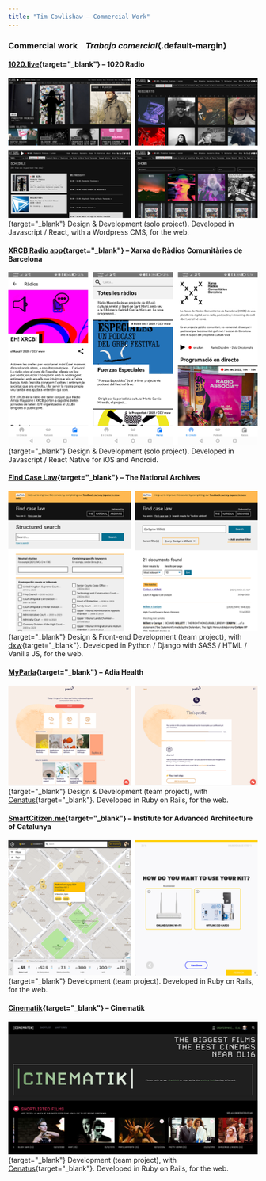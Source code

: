 ```yaml
---
title: "Tim Cowlishaw — Commercial Work"
---
```


### <span class="line">Commercial work</span>&emsp;<span class="line">_Trabajo comercial_</span>{.default-margin}

#### [1020.live](https://1020.live/){target="_blank"} – 1020 Radio
[![Screenshots of the 1020.live website](/assets/img/1020.png)](https://1020.live){target="_blank"}
Design & Development (solo project). Developed in Javascript / React, with a Wordpress CMS, for the web.

#### [XRCB Radio app](https://play.google.com/store/apps/details?id=com.xrcbapp&hl=en&gl=US){target="_blank"} – Xarxa de Ràdios Comunitàries de Barcelona
[![Screenshots of the XRCB Radio app](/assets/img/xrcb.png)](https://play.google.com/store/apps/details?id=com.xrcbapp&hl=en&gl=US){target="_blank"}
Design & Development (solo project). Developed in Javascript / React Native for iOS and Android.

#### [Find Case Law](https://caselaw.nationalarchives.gov.uk/){target="_blank"} – The National Archives
[![Screenshots of the Find Case Law web application](/assets/img/fcl.png)](https://caselaw.nationalarchives.gov.uk/){target="_blank"}
Design & Front-end Development (team project), with [dxw](https://www.dxw.com/){target="_blank"}. Developed in Python / Django with SASS / HTML / Vanilla JS, for the web.

#### [MyParla](https://www.myparla.com/){target="_blank"} – Adia Health
[![Screenshots of the MyParla web application](/assets/img/parla.png)](https://www.myparla.com){target="_blank"}
Design & Development (team project), with [Cenatus](https://www.cenatus.org){target="_blank"}. Developed in Ruby on Rails, for the web.

#### [SmartCitizen.me](https://smartcitizen.me/kits/){target="_blank"} – Institute for Advanced Architecture of Catalunya
[![Screenshots of the SmartCitizen web application](/assets/img/smartcitizen.png)](https://www.smartcitizen.me){target="_blank"}
Development (team project). Developed in Ruby on Rails, for the web.

#### [Cinematik](https://www.cinematik.app){target="_blank"} – Cinematik
[![Screenshot of the Cinematik web application](/assets/img/cinematik.png)](https://www.cinematik.app){target="_blank"}
Development (team project), with [Cenatus](https://www.cenatus.org){target="_blank"}. Developed in Ruby on Rails, for the web.

